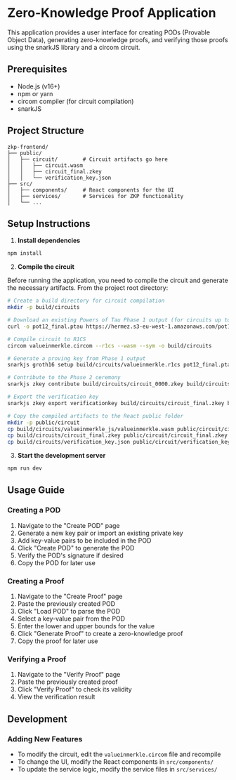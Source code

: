 # Zero-Knowledge Proof Application

This application provides a user interface for creating PODs (Provable Object Data), generating zero-knowledge proofs, and verifying those proofs using the snarkJS library and a circom circuit.

## Prerequisites

- Node.js (v16+)
- npm or yarn
- circom compiler (for circuit compilation)
- snarkJS

## Project Structure

```
zkp-frontend/
├── public/
│   ├── circuit/        # Circuit artifacts go here
│   │   ├── circuit.wasm
│   │   ├── circuit_final.zkey
│   │   └── verification_key.json
├── src/
│   ├── components/     # React components for the UI
│   ├── services/       # Services for ZKP functionality
│   └── ...
```

## Setup Instructions

1. **Install dependencies**

```bash
npm install
```

2. **Compile the circuit**

Before running the application, you need to compile the circuit and generate the necessary artifacts. From the project root directory:

```bash
# Create a build directory for circuit compilation
mkdir -p build/circuits

# Download an existing Powers of Tau Phase 1 output (for circuits up to 2^12 constraints)
curl -o pot12_final.ptau https://hermez.s3-eu-west-1.amazonaws.com/pot12_final.ptau

# Compile circuit to R1CS
circom valueinmerkle.circom --r1cs --wasm --sym -o build/circuits

# Generate a proving key from Phase 1 output
snarkjs groth16 setup build/circuits/valueinmerkle.r1cs pot12_final.ptau build/circuits/circuit_0000.zkey

# Contribute to the Phase 2 ceremony
snarkjs zkey contribute build/circuits/circuit_0000.zkey build/circuits/circuit_final.zkey --name="First contribution" -e="random entropy"

# Export the verification key
snarkjs zkey export verificationkey build/circuits/circuit_final.zkey build/circuits/verification_key.json

# Copy the compiled artifacts to the React public folder
mkdir -p public/circuit
cp build/circuits/valueinmerkle_js/valueinmerkle.wasm public/circuit/circuit.wasm
cp build/circuits/circuit_final.zkey public/circuit/circuit_final.zkey
cp build/circuits/verification_key.json public/circuit/verification_key.json
```

3. **Start the development server**

```bash
npm run dev
```

## Usage Guide

### Creating a POD

1. Navigate to the "Create POD" page
2. Generate a new key pair or import an existing private key
3. Add key-value pairs to be included in the POD
4. Click "Create POD" to generate the POD
5. Verify the POD's signature if desired
6. Copy the POD for later use

### Creating a Proof

1. Navigate to the "Create Proof" page
2. Paste the previously created POD
3. Click "Load POD" to parse the POD
4. Select a key-value pair from the POD
5. Enter the lower and upper bounds for the value
6. Click "Generate Proof" to create a zero-knowledge proof
7. Copy the proof for later use

### Verifying a Proof

1. Navigate to the "Verify Proof" page
2. Paste the previously created proof
3. Click "Verify Proof" to check its validity
4. View the verification result

## Development

### Adding New Features

- To modify the circuit, edit the `valueinmerkle.circom` file and recompile
- To change the UI, modify the React components in `src/components/`
- To update the service logic, modify the service files in `src/services/`


